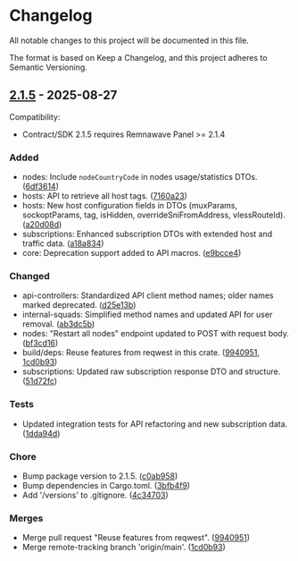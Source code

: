 # Changelog

All notable changes to this project will be documented in this file.

The format is based on Keep a Changelog, and this project adheres to Semantic Versioning.

## [2.1.5] - 2025-08-27

Compatibility:
- Contract/SDK 2.1.5 requires Remnawave Panel >= 2.1.4

### Added
- nodes: Include `nodeCountryCode` in nodes usage/statistics DTOs. ([6df3614])
- hosts: API to retrieve all host tags. ([7160a23])
- hosts: New host configuration fields in DTOs (muxParams, sockoptParams, tag, isHidden, overrideSniFromAddress, vlessRouteId). ([a20d08d])
- subscriptions: Enhanced subscription DTOs with extended host and traffic data. ([a18a834])
- core: Deprecation support added to API macros. ([e9bcce4])

### Changed
- api-controllers: Standardized API client method names; older names marked deprecated. ([d25e13b])
- internal-squads: Simplified method names and updated API for user removal. ([ab3dc5b])
- nodes: "Restart all nodes" endpoint updated to POST with request body. ([bf3cd16])
- build/deps: Reuse features from reqwest in this crate. ([9940951], [1cd0b93])
- subscriptions: Updated raw subscription response DTO and structure. ([51d72fc])

### Tests
- Updated integration tests for API refactoring and new subscription data. ([1dda94d])

### Chore
- Bump package version to 2.1.5. ([c0ab958])
- Bump dependencies in Cargo.toml. ([3bfb4f9])
- Add '/versions' to .gitignore. ([4c34703])

### Merges
- Merge pull request "Reuse features from reqwest". ([9940951])
- Merge remote-tracking branch 'origin/main'. ([1cd0b93])

[2.1.5]: https://github.com/remnawave/rust-sdk/releases/tag/v2.1.5

[51d72fc]: https://github.com/remnawave/rust-sdk/commit/51d72fc8804294f7ec666871366d3ce6684283b4
[1cd0b93]: https://github.com/remnawave/rust-sdk/commit/1cd0b932ff23ce66e0bee866c5277adce12b1a30
[c0ab958]: https://github.com/remnawave/rust-sdk/commit/c0ab958a0626b86652ecf289cb2a12ca22553224
[1dda94d]: https://github.com/remnawave/rust-sdk/commit/1dda94dfe083d6bd4a95ae7ec822788fd32ea466
[a18a834]: https://github.com/remnawave/rust-sdk/commit/a18a834162d9570fd3581d39e4ce21e54c725d1b
[d25e13b]: https://github.com/remnawave/rust-sdk/commit/d25e13b0e92fa7539cc0dbeee5c4701c8d5940b4
[ab3dc5b]: https://github.com/remnawave/rust-sdk/commit/ab3dc5b55bcca0616357c66fd59c3bf7a31bee4a
[e9bcce4]: https://github.com/remnawave/rust-sdk/commit/e9bcce491b42b411e540090422c3bda65f21fd6f
[61cadca]: https://github.com/remnawave/rust-sdk/commit/61cadca6197e230ec6ed7516703a40994c939741
[6df3614]: https://github.com/remnawave/rust-sdk/commit/6df36145413704654be8e67db29100bd8f8b1ba4
[bf3cd16]: https://github.com/remnawave/rust-sdk/commit/bf3cd16281de42358b5de12bc45b3fc235594a04
[561fc66]: https://github.com/remnawave/rust-sdk/commit/561fc66ef5f39964609193a72c554072c680644b
[7160a23]: https://github.com/remnawave/rust-sdk/commit/7160a23ad70182f791daf01ee8aefd14417754e1
[a20d08d]: https://github.com/remnawave/rust-sdk/commit/a20d08dfe4524996109488847f2be0c2c9197279
[4c34703]: https://github.com/remnawave/rust-sdk/commit/4c347034cfb35151d3be53e9303ab55003a257c8
[3bfb4f9]: https://github.com/remnawave/rust-sdk/commit/3bfb4f92db46e9c64ee352218553f1a55a728ade
[9940951]: https://github.com/remnawave/rust-sdk/commit/9940951e7a30c0ee5fa098103e3ed1a7fe113175

